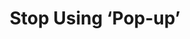 ---
layout: bookmark
title: Stop Using ‘Pop-up’
tags:
  - Bookmarks
  - Accessibility
created: '2022-07-06T04:39:57.000Z'
link: https://adrianroselli.com/2021/07/stop-using-pop-up.html
id: 552297020
image: >-
  https://adrianroselli.com/wp-content/uploads/2021/06/ikea-pop_outline-300x300.png
---
